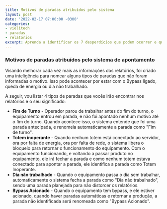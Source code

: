 ```yaml
---
title: Motivos de paradas atribuídos pelo sistema
layout: post
date: '2022-02-17 07:00:00 -0300'
categories:
- vielitech
- paradas
- relatórios
excerpt: Aprenda a identificar os 7 desperdícios que podem ocorrer e que prejudicam sua produtividade!
---
```


### Motivos de paradas atribuídos pelo sistema de apontamento

Visando melhorar cada vez mais as informações dos relatórios, foi criado uma inteligência para 
nomear alguns tipos de paradas que não foram informadas o motivo. Isso pode acontecer
por estar com o Bypass ligado, queda de energia ou dia não trabalhado.

A seguir, vou listar 4 tipos de paradas que vocês irão encontrar nos relatórios
e o seu significado:
- **Fim de Turno** - Operador parou de trabalhar antes do fim do turno, o equipamento entrou em parada, e não foi apontado nenhum motivo até o fim do turno. Quando acontece isso, o sistema entende que foi uma parada antecipada, e renomeia automaticamente a parada como "Fim de turno".
- **Totem inoperante** - Quando nenhum totem está conectado ao servidor, ora por falta de energia, ora por falta de rede, o sistema libera o bloqueio para retornar o funcionamento do equipamento. Com o equipamento funcionando, e voltando a passar produto no equipamento, ele irá fechar a parada e como nenhum totem estava conectado para apontar a parada, ele identifica a parada como Totem Inoperante.
- **Dia não trabalhado** - Quando o equipamento passa o dia sem trabalhar, automaticamente o sistema fecha a parada como "Dia não trabalhado", sendo uma parada planejada para não distorcer os relatórios.
- **Bypass Acionado** - Quando o equipamento tem bypass, e ele estiver acionado, quando haver paradas automáticas e retornar a produção, a parada não identificada será renomeada como "Bypass Acionado".
